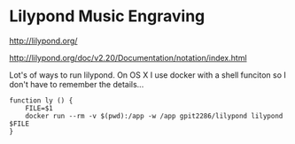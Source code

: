# Lilypond Music Engraving #

<http://lilypond.org/>

<http://lilypond.org/doc/v2.20/Documentation/notation/index.html>

Lot's of ways to run lilypond.  On OS X I use docker with a shell funciton so I don't have to remember
the details...

    function ly () {
        FILE=$1
        docker run --rm -v $(pwd):/app -w /app gpit2286/lilypond lilypond $FILE
    }
